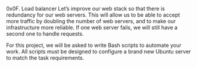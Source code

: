 0x0F. Load balancer
Let’s improve our web stack so that there is redundancy for our web servers. This will allow us to be able to accept more traffic by doubling the number of web servers, and to make our infrastructure more reliable. If one web server fails, we will still have a second one to handle requests.

For this project, we will be asked to write Bash scripts to automate your work. All scripts must be designed to configure a brand new Ubuntu server to match the task requirements.
